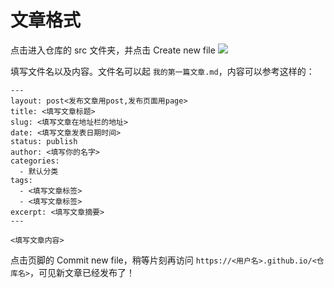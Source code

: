 # 文章格式

点击进入仓库的 src 文件夹，并点击 Create new file
![](https://github.com/AlanDecode/Blog-With-GitHub-Boilerplate/raw/master/assets/image-20191218155835654.png)

填写文件名以及内容。文件名可以起 `我的第一篇文章.md`，内容可以参考这样的：

```
---
layout: post<发布文章用post,发布页面用page>
title: <填写文章标题>
slug: <填写文章在地址栏的地址>
date: <填写文章发表日期时间>
status: publish
author: <填写你的名字>
categories: 
  - 默认分类
tags: 
  - <填写文章标签>
  - <填写文章标签>
excerpt: <填写文章摘要>
---

<填写文章内容>
```

点击页脚的 Commit new file，稍等片刻再访问 `https://<用户名>.github.io/<仓库名>`，可见新文章已经发布了！
